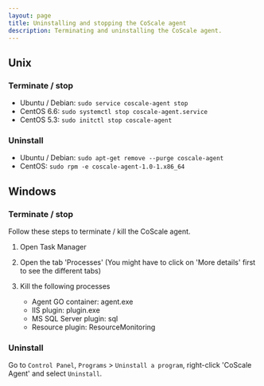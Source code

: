 ```yaml
---
layout: page
title: Uninstalling and stopping the CoScale agent
description: Terminating and uninstalling the CoScale agent.
---
```


## Unix

### Terminate / stop
* Ubuntu / Debian: `sudo service coscale-agent stop`
* CentOS 6.6: `sudo systemctl stop coscale-agent.service`
* CentOS 5.3: `sudo initctl stop coscale-agent`

### Uninstall

* Ubuntu / Debian: `sudo apt-get remove --purge coscale-agent`
* CentOS: `sudo rpm -e coscale-agent-1.0-1.x86_64`

## Windows

### Terminate / stop
Follow these steps to terminate / kill the CoScale agent.

1. Open Task Manager

2. Open the tab 'Processes' (You might have to click on 'More details' first to see the different tabs)

3. Kill the following processes

    * Agent GO container: agent.exe
    * IIS plugin: plugin.exe
    * MS SQL Server plugin: sql
    * Resource plugin: ResourceMonitoring


### Uninstall

Go to `Control Panel`, `Programs` > `Uninstall a program`, right-click 'CoScale Agent' and select `Uninstall`.
